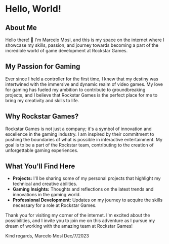 # Hello, World!

## About Me

Hello there! 👋 I'm Marcelo Mosl, and this is my space on the internet where I showcase my skills, passion, and journey towards becoming a part of the incredible world of game development at Rockstar Games.

## My Passion for Gaming

Ever since I held a controller for the first time, I knew that my destiny was intertwined with the immersive and dynamic realm of video games. My love for gaming has fueled my ambition to contribute to groundbreaking projects, and I believe that Rockstar Games is the perfect place for me to bring my creativity and skills to life.

## Why Rockstar Games?

Rockstar Games is not just a company; it's a symbol of innovation and excellence in the gaming industry. I am inspired by their commitment to pushing the boundaries of what is possible in interactive entertainment. My goal is to be a part of the Rockstar team, contributing to the creation of unforgettable gaming experiences.

## What You'll Find Here

- **Projects:** I'll be sharing some of my personal projects that highlight my technical and creative abilities.
- **Gaming Insights:** Thoughts and reflections on the latest trends and innovations in the gaming world.
- **Professional Development:** Updates on my journey to acquire the skills necessary for a role at Rockstar Games.

Thank you for visiting my corner of the internet. I'm excited about the possibilities, and I invite you to join me on this adventure as I pursue my dream of working with the amazing team at Rockstar Games!


Kind regards,
Marcelo Mosl
Dec/7/2023
